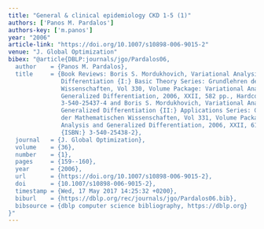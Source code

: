 ```yaml
---
title: "General & clinical epidemiology CKD 1-5 (1)"
authors: ['Panos M. Pardalos']
authors-key: ['m.panos']
year: "2006"
article-link: "https://doi.org/10.1007/s10898-006-9015-2"
venue: "J. Global Optimization"
bibex: "@article{DBLP:journals/jgo/Pardalos06,
  author    = {Panos M. Pardalos},
  title     = {Book Reviews: Boris S. Mordukhovich, Variational Analysis and Generalized
               Differentiation {I:} Basic Theory Series: Grundlehren der Mathematischen
               Wissenschaften, Vol 330, Volume Package: Variational Analysis and
               Generalized Differentiation, 2006, XXII, 582 pp., Hardcover {ISBN:}
               3-540-25437-4 and Boris S. Mordukhovich, Variational Analysis and
               Generalized Differentiation {II:} Applications Series: Grundlehren
               der Mathematischen Wissenschaften, Vol 331, Volume Package: Variational
               Analysis and Generalized Differentiation, 2006, XXII, 612 pp., Hardcover
               {ISBN:} 3-540-25438-2},
  journal   = {J. Global Optimization},
  volume    = {36},
  number    = {1},
  pages     = {159--160},
  year      = {2006},
  url       = {https://doi.org/10.1007/s10898-006-9015-2},
  doi       = {10.1007/s10898-006-9015-2},
  timestamp = {Wed, 17 May 2017 14:25:32 +0200},
  biburl    = {https://dblp.org/rec/journals/jgo/Pardalos06.bib},
  bibsource = {dblp computer science bibliography, https://dblp.org}
}"
---
```

